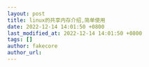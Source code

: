 ```yaml
---
layout: post
title: linux的共享内存介绍,简单使用
date: 2022-12-14 14:01:50 +0800
last_modified_at: 2022-12-14 14:01:50 +0800
tags: []
author: fakecore
author_url: 
---
```

